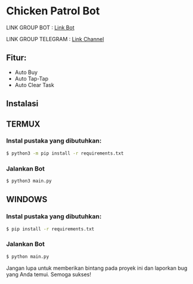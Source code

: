 # Chicken Patrol Bot

LINK GROUP BOT : [Link Bot](https://t.me/chickenpatrol_bot/play?startapp=SeIdOJLu)

LINK GROUP TELEGRAM : [Link Channel](https://t.me/UxScript)

## Fitur:
- Auto Buy
- Auto Tap-Tap
- Auto Clear Task

## Instalasi

## TERMUX
### Instal pustaka yang dibutuhkan:
```bash
$ python3 -m pip install -r requirements.txt
```
### Jalankan Bot   
```bash
$ python3 main.py
```

## WINDOWS
### Instal pustaka yang dibutuhkan:
```bash
$ pip install -r requirements.txt
```
### Jalankan Bot   
```bash
$ python main.py
```

Jangan lupa untuk memberikan bintang pada proyek ini dan laporkan bug yang Anda temui. Semoga sukses!
